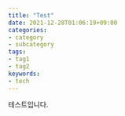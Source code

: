 ```yaml
---
title: "Test"
date: 2021-12-28T01:06:19+09:00
categories:
- category
- subcategory
tags:
- tag1
- tag2
keywords:
- tech
---
```



테스트입니다.
